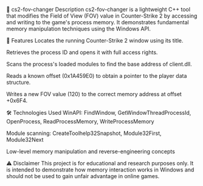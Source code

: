 📌 cs2-fov-changer
Description
cs2-fov-changer is a lightweight C++ tool that modifies the Field of View (FOV) value in Counter-Strike 2 by accessing and writing to the game's process memory. It demonstrates fundamental memory manipulation techniques using the Windows API.

🔧 Features
Locates the running Counter-Strike 2 window using its title.

Retrieves the process ID and opens it with full access rights.

Scans the process's loaded modules to find the base address of client.dll.

Reads a known offset (0x1A459E0) to obtain a pointer to the player data structure.

Writes a new FOV value (120) to the correct memory address at offset +0x6F4.

🛠️ Technologies Used
WinAPI: FindWindow, GetWindowThreadProcessId, OpenProcess, ReadProcessMemory, WriteProcessMemory

Module scanning: CreateToolhelp32Snapshot, Module32First, Module32Next

Low-level memory manipulation and reverse-engineering concepts

⚠️ Disclaimer
This project is for educational and research purposes only. It is intended to demonstrate how memory interaction works in Windows and should not be used to gain unfair advantage in online games.

